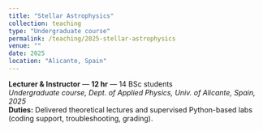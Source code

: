 ```yaml
---
title: "Stellar Astrophysics"
collection: teaching
type: "Undergraduate course"
permalink: /teaching/2025-stellar-astrophysics
venue: ""
date: 2025
location: "Alicante, Spain"
---
```


**Lecturer & Instructor** — **12 hr** — 14 BSc students  
*Undergraduate course, Dept. of Applied Physics, Univ. of Alicante, Spain, 2025*  
**Duties:** Delivered theoretical lectures and supervised Python-based labs (coding support, troubleshooting, grading).
